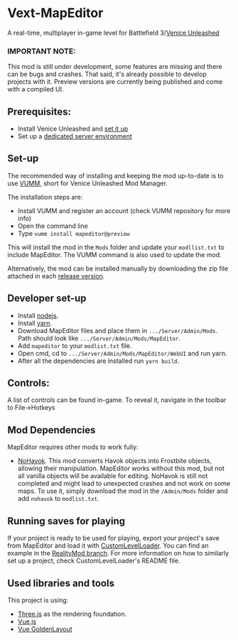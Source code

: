 # Vext-MapEditor
A real-time, multiplayer in-game level for Battlefield 3/[Venice Unleashed](https://veniceunleashed.net/)

### IMPORTANT NOTE:
This mod is still under development, some features are missing and there can be bugs and crashes. That said, it's already possible to develop projects with it. Preview versions are currently being published and come with a compiled UI.

## Prerequisites:
- Install Venice Unleashed and [set it up](https://docs.veniceunleashed.net/hosting/prereq/)
- Set up a [dedicated server environment](https://docs.veniceunleashed.net/hosting/setup-win/)

## Set-up
The recommended way of installing and keeping the mod up-to-date is to use [VUMM](https://github.com/BF3RM/vumm-cli), short for Venice Unleashed Mod Manager. 

The installation steps are:
- Install VUMM and register an account (check VUMM repository for more info)
- Open the command line
- Type `vumm install mapeditor@preview`

This will install the mod in the `Mods` folder and update your `modllist.txt` to include MapEditor. The VUMM command is also used to update the mod.

Alternatively, the mod can be installed manually by downloading the zip file attached in each [release version](https://github.com/BF3RM/MapEditor/releases).

## Developer set-up
- Install [nodejs](https://nodejs.org/en/).
- Install [yarn](https://yarnpkg.com/).
- Download MapEditor files and place them in  ``.../Server/Admin/Mods``. Path should look like ``.../Server/Admin/Mods/MapEditor``.
- Add ``mapeditor`` to your ``modlist.txt`` file.
- Open cmd, cd to ``.../Server/Admin/Mods/MapEditor/WebUI`` and run yarn.
- After all the dependencies are installed run ``yarn build``.

## Controls:

A list of controls can be found in-game. To reveal it, navigate in the toolbar to File->Hotkeys

## Mod Dependencies
MapEditor requires other mods to work fully:
- [NoHavok](https://github.com/BF3RM/NoHavok/issues). This mod converts Havok objects into Frostbite objects, allowing their manipulation. MapEditor works without this mod, but not all vanilla objects will be available for editing. NoHavok is still not completed and might lead to unexpected crashes and not work on some maps. To use it, simply download the mod in the `/Admin/Mods` folder and add `nohavok` to `modlist.txt`.

## Running saves for playing
If your project is ready to be used for playing, export your project's save from MapEditor and load it with
 [CustomLevelLoader](https://github.com/BF3RM/CustomLevelLoader). You can find an example in the [RealityMod branch](https://github.com/BF3RM/CustomLevelLoader/tree/realitymod-dev). For more information on how to similarly set up a project, check CustomLevelLoader's README file.

## Used libraries and tools
This project is using:
- [Three.js](https://threejs.org/) as the rendering foundation.
- [Vue.js](https://vuejs.org/)
- [Vue GoldenLayout](https://github.com/emedware/vue-golden-layout)

